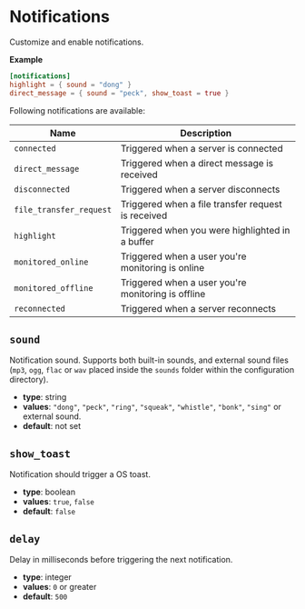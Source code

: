 # Notifications

Customize and enable notifications.

**Example**

```toml
[notifications]
highlight = { sound = "dong" }
direct_message = { sound = "peck", show_toast = true }
```

Following notifications are available:

| Name                    | Description                                        |
| ----------------------- | -------------------------------------------------- |
| `connected`             | Triggered when a server is connected               |
| `direct_message`        | Triggered when a direct message is received        |
| `disconnected`          | Triggered when a server disconnects                |
| `file_transfer_request` | Triggered when a file transfer request is received |
| `highlight`             | Triggered when you were highlighted in a buffer    |
| `monitored_online`      | Triggered when a user you're monitoring is online  |
| `monitored_offline`     | Triggered when a user you're monitoring is offline |
| `reconnected`           | Triggered when a server reconnects                 |


## `sound`

Notification sound.
Supports both built-in sounds, and external sound files (`mp3`, `ogg`, `flac` or `wav` placed inside the `sounds` folder within the configuration directory).

- **type**: string
- **values**: `"dong"`, `"peck"`, `"ring"`, `"squeak"`, `"whistle"`, `"bonk"`, `"sing"` or external sound.
- **default**: not set


## `show_toast`

Notification should trigger a OS toast.

- **type**: boolean
- **values**: `true`, `false`
- **default**: `false`

## `delay`

Delay in milliseconds before triggering the next notification.

- **type**: integer
- **values**: `0` or greater
- **default**: `500`
